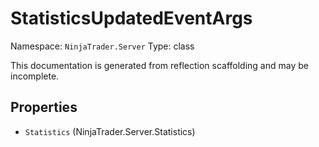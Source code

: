 # StatisticsUpdatedEventArgs

Namespace: `NinjaTrader.Server`
Type: class

This documentation is generated from reflection scaffolding and may be incomplete.

## Properties
- `Statistics` (NinjaTrader.Server.Statistics)
